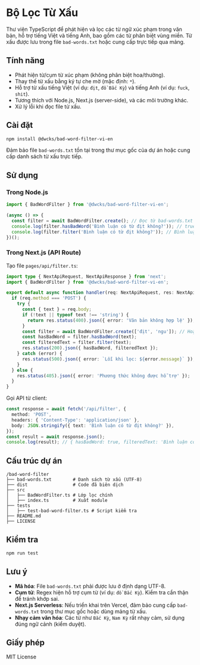 # Bộ Lọc Từ Xấu

Thư viện TypeScript để phát hiện và lọc các từ ngữ xúc phạm trong văn bản, hỗ trợ tiếng Việt và tiếng Anh, bao gồm các từ phân biệt vùng miền. Từ xấu được lưu trong file `bad-words.txt` hoặc cung cấp trực tiếp qua mảng.

## Tính năng
- Phát hiện từ/cụm từ xúc phạm (không phân biệt hoa/thường).
- Thay thế từ xấu bằng ký tự che mờ (mặc định: `*`).
- Hỗ trợ từ xấu tiếng Việt (ví dụ: `địt`, `đồ Bắc Kỳ`) và tiếng Anh (ví dụ: `fuck`, `shit`).
- Tương thích với Node.js, Next.js (server-side), và các môi trường khác.
- Xử lý lỗi khi đọc file từ xấu.

## Cài đặt
```bash
npm install @dwcks/bad-word-filter-vi-en
```

Đảm bảo file `bad-words.txt` tồn tại trong thư mục gốc của dự án hoặc cung cấp danh sách từ xấu trực tiếp.

## Sử dụng
### Trong Node.js
```typescript
import { BadWordFilter } from '@dwcks/bad-word-filter-vi-en';

(async () => {
  const filter = await BadWordFilter.create(); // Đọc từ bad-words.txt
  console.log(filter.hasBadWord('Bình luận có từ địt không?')); // true
  console.log(filter.filter('Bình luận có từ địt không?')); // Bình luận có từ *** không?
})();
```

### Trong Next.js (API Route)
Tạo file `pages/api/filter.ts`:
```typescript
import type { NextApiRequest, NextApiResponse } from 'next';
import { BadWordFilter } from '@dwcks/bad-word-filter-vi-en';

export default async function handler(req: NextApiRequest, res: NextApiResponse) {
  if (req.method === 'POST') {
    try {
      const { text } = req.body;
      if (!text || typeof text !== 'string') {
        return res.status(400).json({ error: 'Văn bản không hợp lệ' });
      }
      const filter = await BadWordFilter.create(['địt', 'ngu']); // Hoặc đọc từ file
      const hasBadWord = filter.hasBadWord(text);
      const filteredText = filter.filter(text);
      res.status(200).json({ hasBadWord, filteredText });
    } catch (error) {
      res.status(500).json({ error: `Lỗi khi lọc: ${error.message}` });
    }
  } else {
    res.status(405).json({ error: 'Phương thức không được hỗ trợ' });
  }
}
```

Gọi API từ client:
```typescript
const response = await fetch('/api/filter', {
  method: 'POST',
  headers: { 'Content-Type': 'application/json' },
  body: JSON.stringify({ text: 'Bình luận có từ địt không?' }),
});
const result = await response.json();
console.log(result); // { hasBadWord: true, filteredText: 'Bình luận có từ *** không?' }
```

## Cấu trúc dự án
```
/bad-word-filter
├── bad-words.txt        # Danh sách từ xấu (UTF-8)
├── dist                 # Code đã biên dịch
├── src
│   ├── BadWordFilter.ts # Lớp lọc chính
│   ├── index.ts         # Xuất module
├── tests
│   ├── test-bad-word-filter.ts # Script kiểm tra
├── README.md
├── LICENSE
```

## Kiểm tra
```bash
npm run test
```

## Lưu ý
- **Mã hóa**: File `bad-words.txt` phải được lưu ở định dạng UTF-8.
- **Cụm từ**: Regex hiện hỗ trợ cụm từ (ví dụ: `đồ Bắc Kỳ`). Kiểm tra cẩn thận để tránh khớp sai.
- **Next.js Serverless**: Nếu triển khai trên Vercel, đảm bảo cung cấp `bad-words.txt` trong thư mục gốc hoặc dùng mảng từ xấu.
- **Nhạy cảm văn hóa**: Các từ như `Bắc Kỳ`, `Nam Kỳ` rất nhạy cảm, sử dụng đúng ngữ cảnh (kiểm duyệt).

## Giấy phép
MIT License